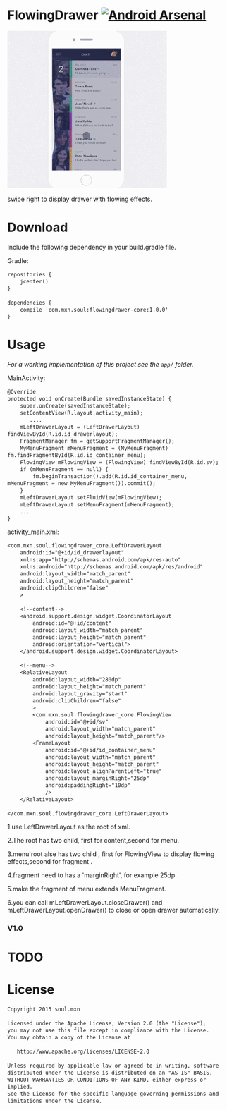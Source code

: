 # FlowingDrawer [![Android Arsenal](https://img.shields.io/badge/Android%20Arsenal-FlowingDrawer-green.svg?style=flat)](https://android-arsenal.com/details/1/2658)


![Showcase](screen.gif)

swipe right to display drawer with flowing effects.


# Download

Include the following dependency in your build.gradle file.

Gradle:

    repositories {
        jcenter()
    }

    dependencies {
        compile 'com.mxn.soul:flowingdrawer-core:1.0.0'
    }



# Usage

*For a working implementation of this project see the `app/` folder.*

MainActivity:

    @Override
    protected void onCreate(Bundle savedInstanceState) {
        super.onCreate(savedInstanceState);
        setContentView(R.layout.activity_main);
           ....
        mLeftDrawerLayout = (LeftDrawerLayout) findViewById(R.id.id_drawerlayout);
        FragmentManager fm = getSupportFragmentManager();
        MyMenuFragment mMenuFragment = (MyMenuFragment) fm.findFragmentById(R.id.id_container_menu);
        FlowingView mFlowingView = (FlowingView) findViewById(R.id.sv);
        if (mMenuFragment == null) {
            fm.beginTransaction().add(R.id.id_container_menu, mMenuFragment = new MyMenuFragment()).commit();
        }
        mLeftDrawerLayout.setFluidView(mFlowingView);
        mLeftDrawerLayout.setMenuFragment(mMenuFragment);
        ...
    }

activity_main.xml:

    <com.mxn.soul.flowingdrawer_core.LeftDrawerLayout
        android:id="@+id/id_drawerlayout"
        xmlns:app="http://schemas.android.com/apk/res-auto"
        xmlns:android="http://schemas.android.com/apk/res/android"
        android:layout_width="match_parent"
        android:layout_height="match_parent"
        android:clipChildren="false"
        >

        <!--content-->
        <android.support.design.widget.CoordinatorLayout
            android:id="@+id/content"
            android:layout_width="match_parent"
            android:layout_height="match_parent"
            android:orientation="vertical">
        </android.support.design.widget.CoordinatorLayout>

        <!--menu-->
        <RelativeLayout
            android:layout_width="280dp"
            android:layout_height="match_parent"
            android:layout_gravity="start"
            android:clipChildren="false"
            >
            <com.mxn.soul.flowingdrawer_core.FlowingView
                android:id="@+id/sv"
                android:layout_width="match_parent"
                android:layout_height="match_parent"/>
            <FrameLayout
                android:id="@+id/id_container_menu"
                android:layout_width="match_parent"
                android:layout_height="match_parent"
                android:layout_alignParentLeft="true"
                android:layout_marginRight="25dp"
                android:paddingRight="10dp"
                />
        </RelativeLayout>

    </com.mxn.soul.flowingdrawer_core.LeftDrawerLayout>

1.use LeftDrawerLayout as the root of xml.

2.The root has two child, first for content,second for menu.

3.menu'root alse has two child , first for FlowingView to display flowing effects,second for
fragment .

4.fragment need to has a 'marginRight', for example 25dp.

5.make the fragment of menu extends MenuFragment.

6.you can call mLeftDrawerLayout.closeDrawer()  and  mLeftDrawerLayout.openDrawer() to close or
open drawer automatically.

### V1.0




# TODO



License
=======

    Copyright 2015 soul.mxn

    Licensed under the Apache License, Version 2.0 (the "License");
    you may not use this file except in compliance with the License.
    You may obtain a copy of the License at

       http://www.apache.org/licenses/LICENSE-2.0

    Unless required by applicable law or agreed to in writing, software
    distributed under the License is distributed on an "AS IS" BASIS,
    WITHOUT WARRANTIES OR CONDITIONS OF ANY KIND, either express or implied.
    See the License for the specific language governing permissions and
    limitations under the License.

